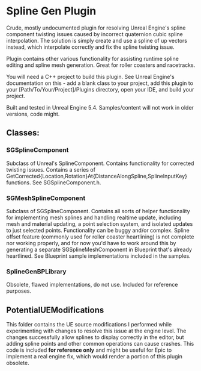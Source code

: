 # Spline Gen Plugin

Crude, mostly undocumented plugin for resolving Unreal Engine's spline component twisting issues caused by incorrect quaternion cubic spline interpolation. The solution is simply create and use a spline of up vectors instead, which interpolate correctly and fix the spline twisting issue.

Plugin contains other various functionality for assisting runtime spline editing and spline mesh generation. Great for roller coasters and racetracks.

You will need a C++ project to build this plugin. See Unreal Engine's documentation on this - add a blank class to your project, add this plugin to your [Path/To/Your/Project]/Plugins directory, open your IDE, and build your project.

Built and tested in Unreal Engine 5.4. Samples/content will not work in older versions, code might.

## Classes:

### SGSplineComponent
Subclass of Unreal's SplineComponent. Contains functionality for corrected twisting issues. Contains a series of GetCorrected{Location,Rotation}At{DistanceAlongSpline,SplineInputKey} functions. See SGSplineComponent.h.

### SGMeshSplineComponent
Subclass of SGSplineComponent. Contains all sorts of helper functionality for implementing mesh splines and handling realtime update, including mesh and material updating, a point selection system, and isolated updates to just selected points. Functionality can be buggy and/or complex. Spline offset feature (commonly used for roller coaster heartlining) is not complete nor working properly, and for now you'd have to work around this by generating a separate SGSplineMeshComponent in Blueprint that's already heartlined. See Blueprint sample implementations included in the samples.

### SplineGenBPLibrary
Obsolete, flawed implementations, do not use. Included for reference purposes.

## PotentialUEModifications
This folder contains the UE source modifications I performed while experimenting with changes to resolve this issue at the engine level. The changes successfully allow splines to display correctly in the editor, but adding spline points and other common operations can cause crashes. This code is included **for reference only** and might be useful for Epic to implement a real engine fix, which would render a portion of this plugin obsolete.